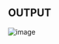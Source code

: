 ## OUTPUT
![image](https://github.com/dhruvvsh/Java-practical/assets/127660803/59c456c8-759f-4c6b-8076-3e19c564ebb8)
